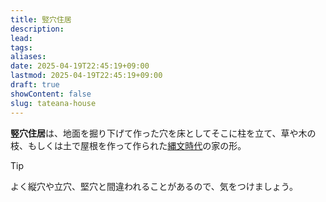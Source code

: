 ```yaml
---
title: 竪穴住居
description: 
lead: 
tags: 
aliases: 
date: 2025-04-19T22:45:19+09:00
lastmod: 2025-04-19T22:45:19+09:00
draft: true
showContent: false
slug: tateana-house
---
```

**竪穴住居**は、地面を掘り下げて作った穴を床としてそこに柱を立て、草や木の枝、もしくは土で屋根を作って作られた[縄文時代](縄文時代.md)の家の形。

> [!TIP]
> よく縦穴や立穴、堅穴と間違われることがあるので、気をつけましょう。

